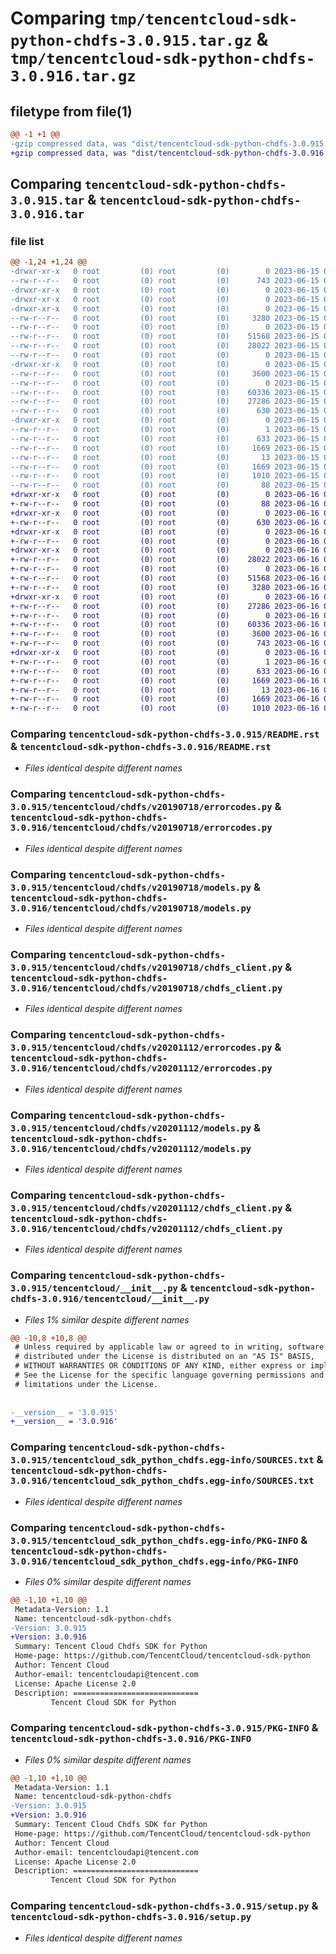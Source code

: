 # Comparing `tmp/tencentcloud-sdk-python-chdfs-3.0.915.tar.gz` & `tmp/tencentcloud-sdk-python-chdfs-3.0.916.tar.gz`

## filetype from file(1)

```diff
@@ -1 +1 @@
-gzip compressed data, was "dist/tencentcloud-sdk-python-chdfs-3.0.915.tar", last modified: Thu Jun 15 00:20:50 2023, max compression
+gzip compressed data, was "dist/tencentcloud-sdk-python-chdfs-3.0.916.tar", last modified: Fri Jun 16 00:29:42 2023, max compression
```

## Comparing `tencentcloud-sdk-python-chdfs-3.0.915.tar` & `tencentcloud-sdk-python-chdfs-3.0.916.tar`

### file list

```diff
@@ -1,24 +1,24 @@
-drwxr-xr-x   0 root         (0) root         (0)        0 2023-06-15 00:20:50.000000 tencentcloud-sdk-python-chdfs-3.0.915/
--rw-r--r--   0 root         (0) root         (0)      743 2023-06-15 00:20:50.000000 tencentcloud-sdk-python-chdfs-3.0.915/README.rst
-drwxr-xr-x   0 root         (0) root         (0)        0 2023-06-15 00:20:50.000000 tencentcloud-sdk-python-chdfs-3.0.915/tencentcloud/
-drwxr-xr-x   0 root         (0) root         (0)        0 2023-06-15 00:20:50.000000 tencentcloud-sdk-python-chdfs-3.0.915/tencentcloud/chdfs/
-drwxr-xr-x   0 root         (0) root         (0)        0 2023-06-15 00:20:50.000000 tencentcloud-sdk-python-chdfs-3.0.915/tencentcloud/chdfs/v20190718/
--rw-r--r--   0 root         (0) root         (0)     3280 2023-06-15 00:20:50.000000 tencentcloud-sdk-python-chdfs-3.0.915/tencentcloud/chdfs/v20190718/errorcodes.py
--rw-r--r--   0 root         (0) root         (0)        0 2023-06-15 00:20:50.000000 tencentcloud-sdk-python-chdfs-3.0.915/tencentcloud/chdfs/v20190718/__init__.py
--rw-r--r--   0 root         (0) root         (0)    51568 2023-06-15 00:20:50.000000 tencentcloud-sdk-python-chdfs-3.0.915/tencentcloud/chdfs/v20190718/models.py
--rw-r--r--   0 root         (0) root         (0)    28022 2023-06-15 00:20:50.000000 tencentcloud-sdk-python-chdfs-3.0.915/tencentcloud/chdfs/v20190718/chdfs_client.py
--rw-r--r--   0 root         (0) root         (0)        0 2023-06-15 00:20:50.000000 tencentcloud-sdk-python-chdfs-3.0.915/tencentcloud/chdfs/__init__.py
-drwxr-xr-x   0 root         (0) root         (0)        0 2023-06-15 00:20:50.000000 tencentcloud-sdk-python-chdfs-3.0.915/tencentcloud/chdfs/v20201112/
--rw-r--r--   0 root         (0) root         (0)     3600 2023-06-15 00:20:50.000000 tencentcloud-sdk-python-chdfs-3.0.915/tencentcloud/chdfs/v20201112/errorcodes.py
--rw-r--r--   0 root         (0) root         (0)        0 2023-06-15 00:20:50.000000 tencentcloud-sdk-python-chdfs-3.0.915/tencentcloud/chdfs/v20201112/__init__.py
--rw-r--r--   0 root         (0) root         (0)    60336 2023-06-15 00:20:50.000000 tencentcloud-sdk-python-chdfs-3.0.915/tencentcloud/chdfs/v20201112/models.py
--rw-r--r--   0 root         (0) root         (0)    27286 2023-06-15 00:20:50.000000 tencentcloud-sdk-python-chdfs-3.0.915/tencentcloud/chdfs/v20201112/chdfs_client.py
--rw-r--r--   0 root         (0) root         (0)      630 2023-06-15 00:20:50.000000 tencentcloud-sdk-python-chdfs-3.0.915/tencentcloud/__init__.py
-drwxr-xr-x   0 root         (0) root         (0)        0 2023-06-15 00:20:50.000000 tencentcloud-sdk-python-chdfs-3.0.915/tencentcloud_sdk_python_chdfs.egg-info/
--rw-r--r--   0 root         (0) root         (0)        1 2023-06-15 00:20:50.000000 tencentcloud-sdk-python-chdfs-3.0.915/tencentcloud_sdk_python_chdfs.egg-info/dependency_links.txt
--rw-r--r--   0 root         (0) root         (0)      633 2023-06-15 00:20:50.000000 tencentcloud-sdk-python-chdfs-3.0.915/tencentcloud_sdk_python_chdfs.egg-info/SOURCES.txt
--rw-r--r--   0 root         (0) root         (0)     1669 2023-06-15 00:20:50.000000 tencentcloud-sdk-python-chdfs-3.0.915/tencentcloud_sdk_python_chdfs.egg-info/PKG-INFO
--rw-r--r--   0 root         (0) root         (0)       13 2023-06-15 00:20:50.000000 tencentcloud-sdk-python-chdfs-3.0.915/tencentcloud_sdk_python_chdfs.egg-info/top_level.txt
--rw-r--r--   0 root         (0) root         (0)     1669 2023-06-15 00:20:50.000000 tencentcloud-sdk-python-chdfs-3.0.915/PKG-INFO
--rw-r--r--   0 root         (0) root         (0)     1010 2023-06-15 00:20:50.000000 tencentcloud-sdk-python-chdfs-3.0.915/setup.py
--rw-r--r--   0 root         (0) root         (0)       88 2023-06-15 00:20:50.000000 tencentcloud-sdk-python-chdfs-3.0.915/setup.cfg
+drwxr-xr-x   0 root         (0) root         (0)        0 2023-06-16 00:29:42.000000 tencentcloud-sdk-python-chdfs-3.0.916/
+-rw-r--r--   0 root         (0) root         (0)       88 2023-06-16 00:29:42.000000 tencentcloud-sdk-python-chdfs-3.0.916/setup.cfg
+drwxr-xr-x   0 root         (0) root         (0)        0 2023-06-16 00:29:42.000000 tencentcloud-sdk-python-chdfs-3.0.916/tencentcloud/
+-rw-r--r--   0 root         (0) root         (0)      630 2023-06-16 00:29:42.000000 tencentcloud-sdk-python-chdfs-3.0.916/tencentcloud/__init__.py
+drwxr-xr-x   0 root         (0) root         (0)        0 2023-06-16 00:29:42.000000 tencentcloud-sdk-python-chdfs-3.0.916/tencentcloud/chdfs/
+-rw-r--r--   0 root         (0) root         (0)        0 2023-06-16 00:29:42.000000 tencentcloud-sdk-python-chdfs-3.0.916/tencentcloud/chdfs/__init__.py
+drwxr-xr-x   0 root         (0) root         (0)        0 2023-06-16 00:29:42.000000 tencentcloud-sdk-python-chdfs-3.0.916/tencentcloud/chdfs/v20190718/
+-rw-r--r--   0 root         (0) root         (0)    28022 2023-06-16 00:29:42.000000 tencentcloud-sdk-python-chdfs-3.0.916/tencentcloud/chdfs/v20190718/chdfs_client.py
+-rw-r--r--   0 root         (0) root         (0)        0 2023-06-16 00:29:42.000000 tencentcloud-sdk-python-chdfs-3.0.916/tencentcloud/chdfs/v20190718/__init__.py
+-rw-r--r--   0 root         (0) root         (0)    51568 2023-06-16 00:29:42.000000 tencentcloud-sdk-python-chdfs-3.0.916/tencentcloud/chdfs/v20190718/models.py
+-rw-r--r--   0 root         (0) root         (0)     3280 2023-06-16 00:29:42.000000 tencentcloud-sdk-python-chdfs-3.0.916/tencentcloud/chdfs/v20190718/errorcodes.py
+drwxr-xr-x   0 root         (0) root         (0)        0 2023-06-16 00:29:42.000000 tencentcloud-sdk-python-chdfs-3.0.916/tencentcloud/chdfs/v20201112/
+-rw-r--r--   0 root         (0) root         (0)    27286 2023-06-16 00:29:42.000000 tencentcloud-sdk-python-chdfs-3.0.916/tencentcloud/chdfs/v20201112/chdfs_client.py
+-rw-r--r--   0 root         (0) root         (0)        0 2023-06-16 00:29:42.000000 tencentcloud-sdk-python-chdfs-3.0.916/tencentcloud/chdfs/v20201112/__init__.py
+-rw-r--r--   0 root         (0) root         (0)    60336 2023-06-16 00:29:42.000000 tencentcloud-sdk-python-chdfs-3.0.916/tencentcloud/chdfs/v20201112/models.py
+-rw-r--r--   0 root         (0) root         (0)     3600 2023-06-16 00:29:42.000000 tencentcloud-sdk-python-chdfs-3.0.916/tencentcloud/chdfs/v20201112/errorcodes.py
+-rw-r--r--   0 root         (0) root         (0)      743 2023-06-16 00:29:42.000000 tencentcloud-sdk-python-chdfs-3.0.916/README.rst
+drwxr-xr-x   0 root         (0) root         (0)        0 2023-06-16 00:29:42.000000 tencentcloud-sdk-python-chdfs-3.0.916/tencentcloud_sdk_python_chdfs.egg-info/
+-rw-r--r--   0 root         (0) root         (0)        1 2023-06-16 00:29:42.000000 tencentcloud-sdk-python-chdfs-3.0.916/tencentcloud_sdk_python_chdfs.egg-info/dependency_links.txt
+-rw-r--r--   0 root         (0) root         (0)      633 2023-06-16 00:29:42.000000 tencentcloud-sdk-python-chdfs-3.0.916/tencentcloud_sdk_python_chdfs.egg-info/SOURCES.txt
+-rw-r--r--   0 root         (0) root         (0)     1669 2023-06-16 00:29:42.000000 tencentcloud-sdk-python-chdfs-3.0.916/tencentcloud_sdk_python_chdfs.egg-info/PKG-INFO
+-rw-r--r--   0 root         (0) root         (0)       13 2023-06-16 00:29:42.000000 tencentcloud-sdk-python-chdfs-3.0.916/tencentcloud_sdk_python_chdfs.egg-info/top_level.txt
+-rw-r--r--   0 root         (0) root         (0)     1669 2023-06-16 00:29:42.000000 tencentcloud-sdk-python-chdfs-3.0.916/PKG-INFO
+-rw-r--r--   0 root         (0) root         (0)     1010 2023-06-16 00:29:42.000000 tencentcloud-sdk-python-chdfs-3.0.916/setup.py
```

### Comparing `tencentcloud-sdk-python-chdfs-3.0.915/README.rst` & `tencentcloud-sdk-python-chdfs-3.0.916/README.rst`

 * *Files identical despite different names*

### Comparing `tencentcloud-sdk-python-chdfs-3.0.915/tencentcloud/chdfs/v20190718/errorcodes.py` & `tencentcloud-sdk-python-chdfs-3.0.916/tencentcloud/chdfs/v20190718/errorcodes.py`

 * *Files identical despite different names*

### Comparing `tencentcloud-sdk-python-chdfs-3.0.915/tencentcloud/chdfs/v20190718/models.py` & `tencentcloud-sdk-python-chdfs-3.0.916/tencentcloud/chdfs/v20190718/models.py`

 * *Files identical despite different names*

### Comparing `tencentcloud-sdk-python-chdfs-3.0.915/tencentcloud/chdfs/v20190718/chdfs_client.py` & `tencentcloud-sdk-python-chdfs-3.0.916/tencentcloud/chdfs/v20190718/chdfs_client.py`

 * *Files identical despite different names*

### Comparing `tencentcloud-sdk-python-chdfs-3.0.915/tencentcloud/chdfs/v20201112/errorcodes.py` & `tencentcloud-sdk-python-chdfs-3.0.916/tencentcloud/chdfs/v20201112/errorcodes.py`

 * *Files identical despite different names*

### Comparing `tencentcloud-sdk-python-chdfs-3.0.915/tencentcloud/chdfs/v20201112/models.py` & `tencentcloud-sdk-python-chdfs-3.0.916/tencentcloud/chdfs/v20201112/models.py`

 * *Files identical despite different names*

### Comparing `tencentcloud-sdk-python-chdfs-3.0.915/tencentcloud/chdfs/v20201112/chdfs_client.py` & `tencentcloud-sdk-python-chdfs-3.0.916/tencentcloud/chdfs/v20201112/chdfs_client.py`

 * *Files identical despite different names*

### Comparing `tencentcloud-sdk-python-chdfs-3.0.915/tencentcloud/__init__.py` & `tencentcloud-sdk-python-chdfs-3.0.916/tencentcloud/__init__.py`

 * *Files 1% similar despite different names*

```diff
@@ -10,8 +10,8 @@
 # Unless required by applicable law or agreed to in writing, software
 # distributed under the License is distributed on an "AS IS" BASIS,
 # WITHOUT WARRANTIES OR CONDITIONS OF ANY KIND, either express or implied.
 # See the License for the specific language governing permissions and
 # limitations under the License.
 
 
-__version__ = '3.0.915'
+__version__ = '3.0.916'
```

### Comparing `tencentcloud-sdk-python-chdfs-3.0.915/tencentcloud_sdk_python_chdfs.egg-info/SOURCES.txt` & `tencentcloud-sdk-python-chdfs-3.0.916/tencentcloud_sdk_python_chdfs.egg-info/SOURCES.txt`

 * *Files identical despite different names*

### Comparing `tencentcloud-sdk-python-chdfs-3.0.915/tencentcloud_sdk_python_chdfs.egg-info/PKG-INFO` & `tencentcloud-sdk-python-chdfs-3.0.916/tencentcloud_sdk_python_chdfs.egg-info/PKG-INFO`

 * *Files 0% similar despite different names*

```diff
@@ -1,10 +1,10 @@
 Metadata-Version: 1.1
 Name: tencentcloud-sdk-python-chdfs
-Version: 3.0.915
+Version: 3.0.916
 Summary: Tencent Cloud Chdfs SDK for Python
 Home-page: https://github.com/TencentCloud/tencentcloud-sdk-python
 Author: Tencent Cloud
 Author-email: tencentcloudapi@tencent.com
 License: Apache License 2.0
 Description: ============================
         Tencent Cloud SDK for Python
```

### Comparing `tencentcloud-sdk-python-chdfs-3.0.915/PKG-INFO` & `tencentcloud-sdk-python-chdfs-3.0.916/PKG-INFO`

 * *Files 0% similar despite different names*

```diff
@@ -1,10 +1,10 @@
 Metadata-Version: 1.1
 Name: tencentcloud-sdk-python-chdfs
-Version: 3.0.915
+Version: 3.0.916
 Summary: Tencent Cloud Chdfs SDK for Python
 Home-page: https://github.com/TencentCloud/tencentcloud-sdk-python
 Author: Tencent Cloud
 Author-email: tencentcloudapi@tencent.com
 License: Apache License 2.0
 Description: ============================
         Tencent Cloud SDK for Python
```

### Comparing `tencentcloud-sdk-python-chdfs-3.0.915/setup.py` & `tencentcloud-sdk-python-chdfs-3.0.916/setup.py`

 * *Files identical despite different names*

